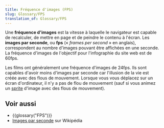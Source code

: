 ```yaml
---
title: Fréquence d'images (FPS)
slug: Glossary/FPS
translation_of: Glossary/FPS
---
```

Une **fréquence d'images** est la vitesse à laquelle le navigateur est capable de recalculer, de mettre en page et de peindre le contenu à l'écran. Les **images par seconde**, ou **fps** (« _frames per second_ » en anglais), correspondent au nombre d'images pouvant être affichées en une seconde. La fréquence d'images de l'objectif pour l'infographie du site web est de 60fps.

Les films ont généralement une fréquence d'images de 24fps. Ils sont capables d'avoir moins d'images par seconde car l'illusion de la vie est créée avec des flous de mouvement. Lorsque vous vous déplacez sur un écran d'ordinateur, il n'y a pas de flou de mouvement (sauf si vous animez un [sprite](/fr/docs/Web/CSS/CSS_Images/Implementing_image_sprites_in_CSS) d'image avec des flous de mouvement).

## Voir aussi

- {{glossary("FPS")}}
- [Images par seconde](https://fr.wikipedia.org/wiki/Images_par_seconde) sur Wikipédia
